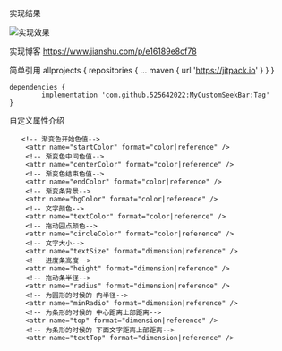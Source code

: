 
实现结果
 
  ![实现效果](https://github.com/525642022/MyCustomSeekBar/blob/master/myseekbarlibrary/5s_seek.gif)
  
  实现博客
  https://www.jianshu.com/p/e16189e8cf78
  
简单引用
	allprojects {
		repositories {
			...
			maven { url 'https://jitpack.io' }
		}
	}

	dependencies {
	        implementation 'com.github.525642022:MyCustomSeekBar:Tag'
	}
  
  自定义属性介绍
  
       <!-- 渐变色开始色值-->
        <attr name="startColor" format="color|reference" />
        <!-- 渐变色中间色值-->
        <attr name="centerColor" format="color|reference" />
        <!-- 渐变色结束色值-->
        <attr name="endColor" format="color|reference" />
        <!-- 渐变条背景-->
        <attr name="bgColor" format="color|reference" />
        <!-- 文字颜色-->
        <attr name="textColor" format="color|reference" />
        <!-- 拖动园点颜色-->
        <attr name="circleColor" format="color|reference" />
        <!-- 文字大小-->
        <attr name="textSize" format="dimension|reference" />
        <!-- 进度条高度-->
        <attr name="height" format="dimension|reference" />
        <!-- 拖动条半径-->
        <attr name="radius" format="dimension|reference" />
        <!-- 为圆形的时候的 内半径-->
        <attr name="minRadio" format="dimension|reference" />
        <!-- 为条形的时候的 中心距离上部距离-->
        <attr name="top" format="dimension|reference" />
        <!-- 为条形的时候的 下面文字距离上部距离-->
        <attr name="textTop" format="dimension|reference" />
  
 
